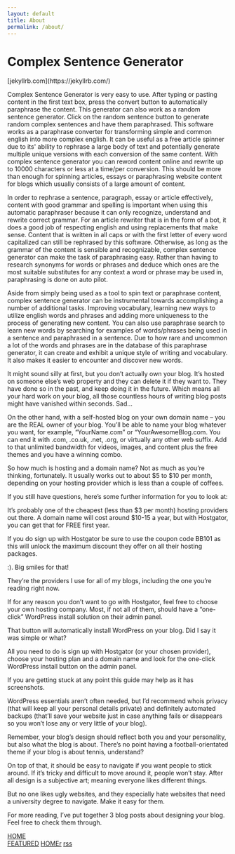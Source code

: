 ```yaml
---
layout: default
title: About
permalink: /about/
---
```


<h1>
Complex Sentence Generator
</h1>[jekyllrb.com](https://jekyllrb.com/)

Complex Sentence Generator is very easy to use. After typing or pasting content in the first text box, press the convert button to automatically paraphrase the content. This generator can also work as a random sentence generator. Click on the random sentence button to generate random complex sentences and have them paraphrased. This software works as a paraphrase converter for transforming simple and common english into more complex english. It can be useful as a free article spinner due to its' ability to rephrase a large body of text and potentially generate multiple unique versions with each conversion of the same content. With complex sentence generator you can reword content online and rewrite up to 10000 characters or less at a time/per conversion. This should be more than enough for spinning articles, essays or paraphrasing website content for blogs which usually consists of a large amount of content.

In order to rephrase a sentence, paragraph, essay or article effectively, content with good grammar and spelling is important when using this automatic paraphraser because it can only recognize, understand and rewrite correct grammar. For an article rewriter that is in the form of a bot, it does a good job of respecting english and using replacements that make sense. Content that is written in all caps or with the first letter of every word capitalized can still be rephrased by this software. Otherwise, as long as the grammar of the content is sensible and recognizable, complex sentence generator can make the task of paraphrasing easy. Rather than having to research synonyms for words or phrases and deduce which ones are the most suitable substitutes for any context a word or phrase may be used in, paraphrasing is done on auto pilot.

Aside from simply being used as a tool to spin text or paraphrase content, complex sentence generator can be instrumental towards accomplishing a number of additional tasks. Improving vocabulary, learning new ways to utilize english words and phrases and adding more uniqueness to the process of generating new content. You can also use paraphrase search to learn new words by searching for examples of words/phrases being used in a sentence and paraphrased in a sentence. Due to how rare and uncommon a lot of the words and phrases are in the database of this paraphrase generator, it can create and exhibit a unique style of writing and vocabulary. It also makes it easier to encounter and discover new words.

It might sound silly at first, but you don’t actually own your blog. It’s hosted on someone else’s web property and they can delete it if they want to. They have done so in the past, and keep doing it in the future. Which means all your hard work on your blog, all those countless hours of writing blog posts might have vanished within seconds. Sad…

On the other hand, with a self-hosted blog on your own domain name – you are the REAL owner of your blog. You’ll be able to name your blog whatever you want, for example, “YourName.com” or “YourAwesomeBlog.com. You can end it with .com, .co.uk, .net, .org, or virtually any other web suffix. Add to that unlimited bandwidth for videos, images, and content plus the free themes and you have a winning combo.

So how much is hosting and a domain name? Not as much as you’re thinking, fortunately. It usually works out to about $5 to $10 per month, depending on your hosting provider which is less than a couple of coffees.

If you still have questions, here’s some further information for you to look at:

It’s probably one of the cheapest (less than $3 per month) hosting providers out there. A domain name will cost around $10-15 a year, but with Hostgator, you can get that for FREE first year.

If you do sign up with Hostgator be sure to use the coupon code BB101 as this will unlock the maximum discount they offer on all their hosting packages.

:). Big smiles for that!

They’re the providers I use for all of my blogs, including the one you’re reading right now.

If for any reason you don’t want to go with Hostgator, feel free to choose your own hosting company. Most, if not all of them, should have a “one-click” WordPress install solution on their admin panel.

That button will automatically install WordPress on your blog. Did I say it was simple or what?

All you need to do is sign up with Hostgator (or your chosen provider), choose your hosting plan and a domain name and look for the one-click WordPress install button on the admin panel.

If you are getting stuck at any point this guide may help as it has screenshots.

WordPress essentials aren’t often needed, but I’d recommend whois privacy (that will keep all your personal details private) and definitely automated backups (that’ll save your website just in case anything fails or disappears so you won’t lose any or very little of your blog).


Remember, your blog’s design should reflect both you and your personality, but also what the blog is about. There’s no point having a football-orientated theme if your blog is about tennis, understand?

On top of that, it should be easy to navigate if you want people to stick around. If it’s tricky and difficult to move around it, people won’t stay. After all design is a subjective art; meaning everyone likes different things.

But no one likes ugly websites, and they especially hate websites that need a university degree to navigate. Make it easy for them.

For more reading, I’ve put together 3 blog posts about designing your blog. Feel free to check them through.

[HOME](https://gibberish.cyou)<br>
[FEATURED](https://gibberish.cyou/can-learn-to-speak-gibberish/first-post)
[HOMEr](https://gibberish.cyou)
[rss](https://gibberish.cyou/feed.xml)
